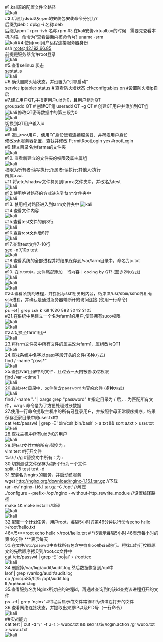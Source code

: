 #1.kali源的配置文件全路径  
![kali](https://github.com/WUBO512/wwbb/blob/main/%E5%AE%9E%E9%AA%8C%E6%88%AA%E5%9B%BEday2/1.png)  
#2.后缀为deb以及rpm的安装包安装命令分别为?  
后缀为deb：dpkg -i 名称.deb  
后缀为rpm：rpm -ivh 名称.rpm
#3.在kali安装virtualbox的时候，需要先查看本机内核，命令为?查看最新内核命令为?
uname -srm  
![kali](https://github.com/WUBO512/wwbb/blob/main/%E5%AE%9E%E9%AA%8C%E6%88%AA%E5%9B%BEday2/3.png) 
#4.使用root用户远程连接服务器身份  
ssh root@42.192.66.85  
前提是服务器允许root登录  
![kali](https://github.com/WUBO512/wwbb/blob/main/%E5%AE%9E%E9%AA%8C%E6%88%AA%E5%9B%BEday2/4.png)  
#5.查看selinux 状态  
sestatus  
![kali](https://github.com/WUBO512/wwbb/blob/main/%E5%AE%9E%E9%AA%8C%E6%88%AA%E5%9B%BEday2/55.png)  
#6.确认自防火墙状态，并设置为"引导启动"  
service iptables status # 查看防火墙状态
chkconfigtables on #设置防火墙ip自启  
#7.建立用户QT,并指定用户uid为0，且用户组为QT  
groupadd QT # 创建QT组
useradd QT -g QT # 创建QT用户并添加到QT组
![kali](https://github.com/WUBO512/wwbb/blob/main/%E5%AE%9E%E9%AA%8C%E6%88%AA%E5%9B%BEday2/5.png)
修改QT密码数据中的第三段为0  
![kali](https://github.com/WUBO512/wwbb/blob/main/%E5%AE%9E%E9%AA%8C%E6%88%AA%E5%9B%BEday2/6.png)  
切换到QT用户输入id  
![kali](https://github.com/WUBO512/wwbb/blob/main/%E5%AE%9E%E9%AA%8C%E6%88%AA%E5%9B%BEday2/7.png)  
#8.退出root用户，使用QT身份远程连接服务器，并确定用户身份  
修改ssh服务器配置，查找并修改 PermitRootLogin yes #rootLogin  
#9.建立目录名为farma的文件夹  
![kali](https://github.com/WUBO512/wwbb/blob/main/%E5%AE%9E%E9%AA%8C%E6%88%AA%E5%9B%BEday2/8.png)  
#10. 查看新建立的文件夹的权限及属主属组  
![kali](https://github.com/WUBO512/wwbb/blob/main/%E5%AE%9E%E9%AA%8C%E6%88%AA%E5%9B%BEday2/9.png)  
权限为所有者:读写执行;所属者:读执行;其他人:执行  
所属:root  
#11.将/etc/shadow文件拷贝到farma文件夹中，并改名为test  
![kali](https://github.com/WUBO512/wwbb/blob/main/%E5%AE%9E%E9%AA%8C%E6%88%AA%E5%9B%BEday2/10.png)  
#12.使用绝对路径的方式进入到farm文件夹中  
![kali](https://github.com/WUBO512/wwbb/blob/main/%E5%AE%9E%E9%AA%8C%E6%88%AA%E5%9B%BEday2/11.png)  
#13. 使用相对路径进入到farm文件夹中
![kali](https://github.com/WUBO512/wwbb/blob/main/%E5%AE%9E%E9%AA%8C%E6%88%AA%E5%9B%BEday2/12.png)  
#14.查看文件内容  
![kali](https://github.com/WUBO512/wwbb/blob/main/%E5%AE%9E%E9%AA%8C%E6%88%AA%E5%9B%BEday2/13.png)  
#15.查看test文件的前3行  
![kali](https://github.com/WUBO512/wwbb/blob/main/%E5%AE%9E%E9%AA%8C%E6%88%AA%E5%9B%BEday2/14.png)  
#16.查看test文件后5行  
![kali](https://github.com/WUBO512/wwbb/blob/main/%E5%AE%9E%E9%AA%8C%E6%88%AA%E5%9B%BEday2/15.png)  
#17.查看test文件7-10行  
sed -n 7,10p test  
![kali](https://github.com/WUBO512/wwbb/blob/main/%E5%AE%9E%E9%AA%8C%E6%88%AA%E5%9B%BEday2/16.png)  
#18.查看系统的全部进程并将结果保存到/var/farm目录中，命名为jc.txt  
![kali](https://github.com/WUBO512/wwbb/blob/main/%E5%AE%9E%E9%AA%8C%E6%88%AA%E5%9B%BEday2/17.png)  
#19. 在jc.txt中，文件尾部添加一行内容：coding by QT! (至少2种方式)  
![kali](https://github.com/WUBO512/wwbb/blob/main/%E5%AE%9E%E9%AA%8C%E6%88%AA%E5%9B%BEday2/18.png)  
![kali](https://github.com/WUBO512/wwbb/blob/main/%E5%AE%9E%E9%AA%8C%E6%88%AA%E5%9B%BEday2/19.png)  
![kali](https://github.com/WUBO512/wwbb/blob/main/%E5%AE%9E%E9%AA%8C%E6%88%AA%E5%9B%BEday2/20.png)  
#20.查看系统的进程，并找出与ssh相关的内容，结束除/usr/sbin/sshd外所有ssh进程，并确认是通过服务器端断开的访问连接.(使用一行命令)  
![kali](https://github.com/WUBO512/wwbb/blob/main/%E5%AE%9E%E9%AA%8C%E6%88%AA%E5%9B%BEday2/21.png)  
ps -ef | grep ssh & kill  1030 583  3043 3102  
#21.在系统中另建立一个名为farm1的用户,使其拥有sudo权限  
![kali](https://github.com/WUBO512/wwbb/blob/main/%E5%AE%9E%E9%AA%8C%E6%88%AA%E5%9B%BEday2/22.png)  
![kali](https://github.com/WUBO512/wwbb/blob/main/%E5%AE%9E%E9%AA%8C%E6%88%AA%E5%9B%BEday2/23.png)  
#22.切换至farm1用户  
![kali](https://github.com/WUBO512/wwbb/blob/main/%E5%AE%9E%E9%AA%8C%E6%88%AA%E5%9B%BEday2/24.png)  
23.将farm文件夹中所有文件的属主改为farm1，属组改为QT1  
![kali](https://github.com/WUBO512/wwbb/blob/main/%E5%AE%9E%E9%AA%8C%E6%88%AA%E5%9B%BEday2/25.png)  
24.查找系统中名字以pass字段开头的文件(多种方式)   
find / -name "pass*"  
![kali](https://github.com/WUBO512/wwbb/blob/main/%E5%AE%9E%E9%AA%8C%E6%88%AA%E5%9B%BEday2/26.png)  
25.查找/var目录中的文件，且过去一天内被修改过权限  
find /var -ctime 1  
![kali](https://github.com/WUBO512/wwbb/blob/main/%E5%AE%9E%E9%AA%8C%E6%88%AA%E5%9B%BEday2/27.png)  
26.查找/etc目录中，文件包含password内容的文件 (多种方式)  
![kali](https://github.com/WUBO512/wwbb/blob/main/%E5%AE%9E%E9%AA%8C%E6%88%AA%E5%9B%BEday2/28.png)  
find / -name "*.*" | xargs grep "password" # 指定目录为 / 后，*.* 为匹配所有文件，xargs 命令是为了方便处理过长数据  
27.使用一行命令提取主机中的所有可登录用户，并按照字母正常顺序排序，结果保存至家目录中的user.txt中  
cat /etc/passwd | grep -E 'bin/csh|bin/bash' > a.txt && sort a.txt > user.txt  
![kali](https://github.com/WUBO512/wwbb/blob/main/%E5%AE%9E%E9%AA%8C%E6%88%AA%E5%9B%BEday2/29.png)  
28.查找主机中所有uid为0的用户  
![kali](https://github.com/WUBO512/wwbb/blob/main/%E5%AE%9E%E9%AA%8C%E6%88%AA%E5%9B%BEday2/30.png)  
29.将test文件中的所有:替换为+  
vim test #打开文件  
%s/:/+/g  #替换文中所有：为+  
30.切割测试文件保存为每5个行为一个文件  
split -l 5 test test -d  
31.安装名为nginx的服务，并启动该服务  
wget http://nginx.org/download/nginx-1.16.1.tar.gz  //下载  
tar -xvf nginx-1.16.1.tar.gz -C /opt/  //解压  
./configure --prefix=/opt/nginx --without-http_rewrite_module   //设置编译路径  
make && make install  //编译  
![kali](https://github.com/WUBO512/wwbb/blob/main/%E5%AE%9E%E9%AA%8C%E6%88%AA%E5%9B%BEday2/31.png)  
![kali](https://github.com/WUBO512/wwbb/blob/main/%E5%AE%9E%E9%AA%8C%E6%88%AA%E5%9B%BEday2/32.png)  
32.配置一个计划任务，用户root，每隔5小时的第46分钟执行命令echo hello >/root/hello.txt  
46*/5***root echo hello >/root/hello.txt  # */5表示每隔5小时 46表示每小时的第46分钟  ***表示每天  
33.在文件/etc/passwd中查找所有包含字符串oo或者ai的行。将找出的行按照原文的先后顺序拷贝到/root/cc文件中  
cat /etc/passwd | grep -E 'oo|ai' > /root/cc  
![kali](https://github.com/WUBO512/wwbb/blob/main/%E5%AE%9E%E9%AA%8C%E6%88%AA%E5%9B%BEday2/33.png)  
34.删除掉/var/log/audit/audit.log,然后数据恢复到/opt中  
lsof | grep /var/log/audit/audit.log  
cp /proc/585/fd/5 /opt/audit.log  
ll /opt/audit.log  
35.查看服务名为Nginx所对应的进程id，再通过查询到的该id查找该进程打开的文件  
ps -ef | grep 'nginx'  #进程后显示的文件路径即为该进程打开的文件  
36.查看网络连接状态，并提取出来源IP以及PID号（一行命令）  
![kali](https://github.com/WUBO512/wwbb/blob/main/%E5%AE%9E%E9%AA%8C%E6%88%AA%E5%9B%BEday2/34.png)  
##实战能力  
cat test | cut -d "/" -f 3-4 > wubo.txt && sed 's/$/\/login.action /g' wubo.txt > wuwu.txt  
![kali](https://github.com/WUBO512/wwbb/blob/main/%E5%AE%9E%E9%AA%8C%E6%88%AA%E5%9B%BEday2/35.png)  








  
    

  

